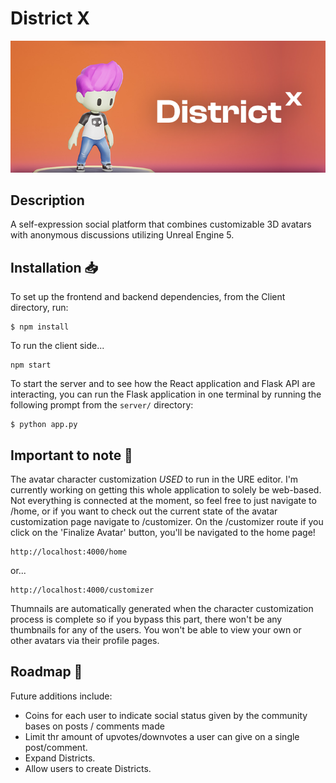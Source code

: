 # District X

![Ed Splash](client/EdSplash.png)

## Description

A self-expression social platform that combines customizable 3D avatars with anonymous discussions utilizing Unreal Engine 5.

## Installation 📥

To set up the frontend and backend dependencies, from the Client directory, run:

```
$ npm install
```

To run the client side...

```
npm start
```

To start the server and to see how the React application and Flask API are interacting, you can run the Flask application in one terminal by running the following prompt from the `server/` directory:

```
$ python app.py
```

## Important to note 📝

The avatar character customization _USED_ to run in the URE editor. I'm currently working on getting this whole application to solely be web-based. Not everything is connected at the moment, so feel free to just navigate to /home, or if you want to check out the current state of the avatar customization page navigate to /customizer. On the /customizer route if you click on the 'Finalize Avatar' button, you'll be navigated to the home page!

```
http://localhost:4000/home
```

or...

```
http://localhost:4000/customizer
```

Thumnails are automatically generated when the character customization process is complete so if you bypass this part, there won't be any thumbnails for any of the users. You won't be able to view your own or other avatars via their profile pages.

## Roadmap 📍

Future additions include:

- Coins for each user to indicate social status given by the community bases on posts / comments made
- Limit thr amount of upvotes/downvotes a user can give on a single post/comment.
- Expand Districts.
- Allow users to create Districts.
